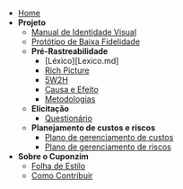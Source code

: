 - [Home](/)
- **Projeto**
  - [Manual de Identidade Visual](ManualIdentidadeVisual.md)
  - [Protótipo de Baixa Fidelidade](PrototipoBaixo.md)
  - **Pré-Rastreabilidade**
    - [Léxico][Lexico.md]
    - [Rich Picture](rich_picture.md)
    - [5W2H](5W2H.md)
    - [Causa e Efeito](causaEfeito.md)
    - [Metodologias](Metodologias.md)
  - **Elicitação**
    - [Questionário](Questionário.md)
  - **Planejamento de custos e riscos**
    - [Plano de gerenciamento de custos](PlanoDeGerenciamentoDeCustos.md)
    - [Plano de gerenciamento de riscos](GerenciamentoDeRiscos.md)
- **Sobre o Cuponzim**
    - [Folha de Estilo](folhaDeEstilo.md)
    - [Como Contribuir](comoContribuir.md)
